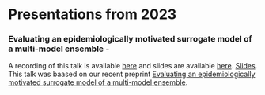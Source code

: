 
# Presentations from 2023

### Evaluating an epidemiologically motivated surrogate model of a multi-model ensemble - 

A recording of this talk is available [here](https://youtu.be/58_opCa2hWQ) and slides are available [here](samabbott.co.uk/presentations/2023/iisa-surrogate-ecdc-ensemble-model.pdf).
[Slides](https://samabbott.co.uk/presentations/2023/IISA-surrogate-ensemble-forecasting-hub.pdf). This talk was baased on our recent preprint [Evaluating an epidemiologically motivated surrogate model of a multi-model ensemble](https://www.medrxiv.org/content/10.1101/2022.10.12.22280917v1).

